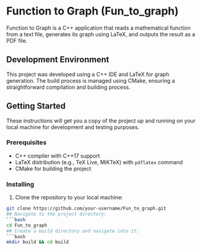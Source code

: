 # Function to Graph (Fun_to_graph)

Function to Graph is a C++ application that reads a mathematical function from a text file, generates its graph using LaTeX, and outputs the result as a PDF file.

## Development Environment

This project was developed using a C++ IDE and LaTeX for graph generation. The build process is managed using CMake, ensuring a straightforward compilation and building process.

## Getting Started

These instructions will get you a copy of the project up and running on your local machine for development and testing purposes.

### Prerequisites

- C++ compiler with C++17 support
- LaTeX distribution (e.g., TeX Live, MiKTeX) with `pdflatex` command
- CMake for building the project

### Installing

1. Clone the repository to your local machine:

```bash
git clone https://github.com/your-username/Fun_to_graph.git
## Navigate to the project directory:
```bash
cd Fun_to_graph
## Create a build directory and navigate into it:
```bash
mkdir build && cd build

